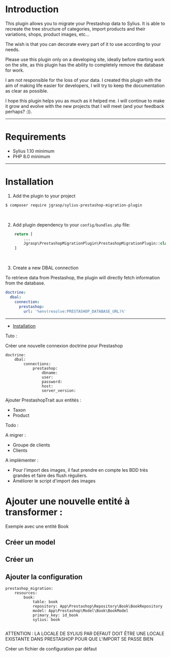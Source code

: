 # Introduction

This plugin allows you to migrate your Prestashop data to Sylius. It is able to recreate the tree structure of
categories, import products and their variations, shops, product images, etc...

The wish is that you can decorate every part of it to use according to your needs.

Please use this plugin only on a developing site, ideally before starting work on the site, as this plugin has the
ability to completely remove the database for work.

I am not responsible for the loss of your data. I created this plugin with the aim of making life easier for developers,
I will try to keep the documentation as clear as possible.

I hope this plugin helps you as much as it helped me. I will continue to make it grow and evolve with the new projects
that I will meet (and your feedback perhaps? :)).

***

# Requirements

- Sylius 1.10 minimum 
- PHP 8.0 minimum
***
# Installation

1. Add the plugin to your project

```bash 
$ composer require jgrasp/sylius-prestashop-migration-plugin
```
<br>

2. Add plugin dependency to your ```config/bundles.php``` file:

```php
    return [
        ...
        Jgrasp\PrestashopMigrationPlugin\PrestashopMigrationPlugin::class => ['all' => true], 
    ]
```
<br>

3. Create a new DBAL connection

To retrieve data from Prestashop, the plugin will directly fetch information from the database.

```yaml
doctrine:
  dbal:
    connection:
      prestashop:
        url: '%env(resolve:PRESTASHOP_DATABASE_URL)%'
```




***

- [Installation](doc/installation.md)

Tuto :

Créer une nouvelle connexion doctrine pour Prestashop

```
doctrine:
    dbal:
        connections:
            prestashop:
                dbname:
                user:
                password:
                host:
                server_version:
```

Ajouter PrestashopTrait aux entités :

- Taxon
- Product

Todo :

A migrer :

- Groupe de clients
- Clients

A implémenter :

- Pour l'import des images, il faut prendre en compte les BDD très grandes et faire des flush réguliers.
- Améliorer le script d'import des images

# Ajouter une nouvelle entité à transformer :

Exemple avec une entité Book

## Créer un model

## Créer un

## Ajouter la configuration

```
prestashop_migration:
    resources:
        book:
            table: book
            repository: App\Prestashop\Repository\Book\BookRepository
            model: App\Prestashop\Model\Book\BookModel
            primary_key: id_book
            sylius: book
            
```

ATTENTION : LA LOCALE DE SYLIUS PAR DEFAUT DOIT ÊTRE UNE LOCALE EXISTANTE DANS PRESTASHOP POUR QUE L'IMPORT SE PASSE
BIEN

Créer un fichier de configuration par défaut
